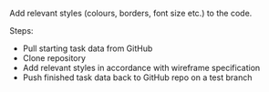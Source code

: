 Add relevant styles (colours, borders, font size etc.) to the code.

Steps:
- Pull starting task data from GitHub <Repo link to starting data>
- Clone repository
- Add relevant styles in accordance with wireframe specification
- Push finished task data back to GitHub repo on a test branch